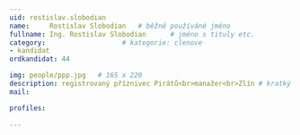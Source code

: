 ```yaml
---
uid: rostislav.slobodian
name:     Rostislav Slobodian  	# běžně používáné jméno
fullname: Ing. Rostislav Slobodian  	# jméno s tituly etc.
category:                   # kategorie: clenove
- kandidat
ordkandidat: 44

img: people/ppp.jpg   # 165 x 220
description: registrovaný příznivec Pirátů<br>manažer<br>Zlín # kratký popis, max 160 znaků
mail:

profiles:
  
---
```

